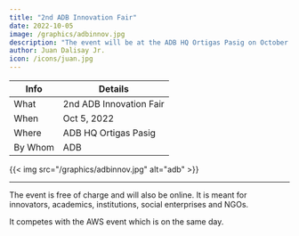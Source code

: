 ```yaml
---
title: "2nd ADB Innovation Fair"
date: 2022-10-05
image: /graphics/adbinnov.jpg
description: "The event will be at the ADB HQ Ortigas Pasig on October 5, 2022"
author: Juan Dalisay Jr.
icon: /icons/juan.jpg
---
```




Info | Details 
--- | ---
What | 2nd ADB Innovation Fair
When | Oct 5, 2022
Where | ADB HQ Ortigas Pasig
By Whom | ADB

{{< img src="/graphics/adbinnov.jpg" alt="adb" >}}

---



The event is free of charge and will also be online.  It is meant for innovators, academics, institutions, social enterprises and NGOs.

It competes with the AWS event which is on the same day.
